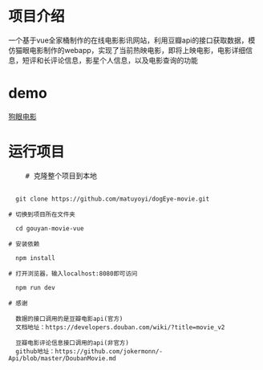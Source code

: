 <h1>项目介绍</h1>
<p>一个基于vue全家桶制作的在线电影影讯网站，利用豆瓣api的接口获取数据，模仿猫眼电影制作的webapp，实现了当前热映电影，即将上映电影，电影详细信息，短评和长评论信息，影星个人信息，以及电影查询的功能</p>
<h1>demo</h1>
<a href="http://45.77.16.159"> 狗眼电影 </a>
<h1>运行项目</h1>
<pre>
	# 克隆整个项目到本地

	  git clone https://github.com/matuyoyi/dogEye-movie.git

	# 切换到项目所在文件夹

	  cd gouyan-movie-vue

	# 安装依赖

	  npm install

	# 打开浏览器，输入localhost:8080即可访问

	  npm run dev

	# 感谢

	  数据的接口调用的是豆瓣电影api(官方)
	  文档地址：https://developers.douban.com/wiki/?title=movie_v2

	  豆瓣电影评论信息接口调用的api(非官方)
	  github地址：https://github.com/jokermonn/-Api/blob/master/DoubanMovie.md
</pre>

